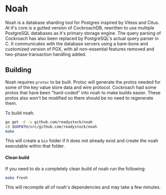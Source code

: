 # Noah
Noah is a database sharding tool for Postgres inspired by Vitess and Citus. 
At it's core is a gutted version of CockroachDB, rewritten to use multiple PostgreSQL databases as it's primary storage engine.
The query parsing of Cockroach has also been replaced by PostgreSQL's actual query parser in C. 
It communicates with the database servers using a bare-bone and customized version of PGX, with all non-essential features removed and two-phase transaction handling added.


## Building

Noah requires `protoc` to be built. Protoc will generate the protos needed for
some of the key value store data and wire protocol. Cockroach had some protos
that have been "hard-coded" into noah to make builds easier. These protos also
won't be modified so there should be no need to regenerate them.

To build noah.
```bash
go get -d -u github.com/readystock/noah
cd $GOPATH/src/github.com/readystock/noah
make
```

This will create a `bin` folder if it does not already exist and create the noah executable within 
that folder.

#### Clean build
If you need to do a completely clean build of noah run the following:
```bash
make fresh
```
This will recompile all of noah's dependencies and may take a few minutes.